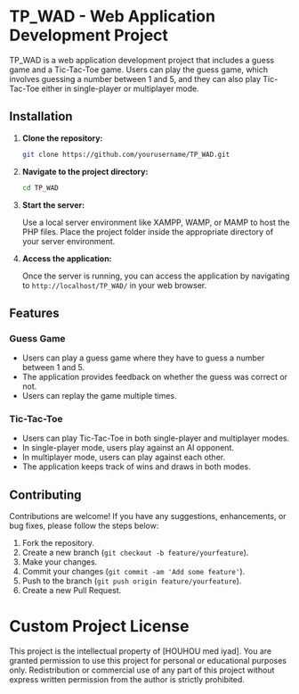# TP_WAD - Web Application Development Project

TP_WAD is a web application development project that includes a guess game and a Tic-Tac-Toe game. Users can play the guess game, which involves guessing a number between 1 and 5, and they can also play Tic-Tac-Toe either in single-player or multiplayer mode.

## Installation

1. **Clone the repository:**

    ```bash
    git clone https://github.com/yourusername/TP_WAD.git
    ```

2. **Navigate to the project directory:**

    ```bash
    cd TP_WAD
    ```

3. **Start the server:**

    Use a local server environment like XAMPP, WAMP, or MAMP to host the PHP files. Place the project folder inside the appropriate directory of your server environment.

4. **Access the application:**

    Once the server is running, you can access the application by navigating to `http://localhost/TP_WAD/` in your web browser.

## Features

### Guess Game

- Users can play a guess game where they have to guess a number between 1 and 5.
- The application provides feedback on whether the guess was correct or not.
- Users can replay the game multiple times.

### Tic-Tac-Toe

- Users can play Tic-Tac-Toe in both single-player and multiplayer modes.
- In single-player mode, users play against an AI opponent.
- In multiplayer mode, users can play against each other.
- The application keeps track of wins and draws in both modes.


## Contributing

Contributions are welcome! If you have any suggestions, enhancements, or bug fixes, please follow the steps below:

1. Fork the repository.
2. Create a new branch (`git checkout -b feature/yourfeature`).
3. Make your changes.
4. Commit your changes (`git commit -am 'Add some feature'`).
5. Push to the branch (`git push origin feature/yourfeature`).
6. Create a new Pull Request.

# Custom Project License

This project is the intellectual property of [HOUHOU med iyad]. You are granted permission to use this project for personal or educational purposes only. Redistribution or commercial use of any part of this project without express written permission from the author is strictly prohibited.

